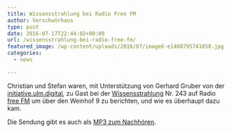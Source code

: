 ```yaml
---
title: Wissensstrahlung bei Radio Free FM
author: Verschwörhaus
type: post
date: 2016-07-17T22:44:02+00:00
url: /wissensstrahlung-bei-radio-free-fm/
featured_image: /wp-content/uploads/2016/07/image6-e1468795741858.jpg
categories:
  - news

---
```

Christian und Stefan waren, mit Unterstützung von Gerhard Gruber von der [initiative.ulm.digital][1], zu Gast bei der [Wissensstrahlung][2] Nr. 243 auf Radio [free FM][3] um über den Weinhof 9 zu berichten, und wie es überhaupt dazu kam.

Die Sendung gibt es auch als [MP3 zum Nachhören][4].

 [1]: https://ulm-digital.com/
 [2]: http://www.wissensstrahlung.de/
 [3]: http://www.freefm.de/
 [4]: http://www.freefm.de/node/23856
